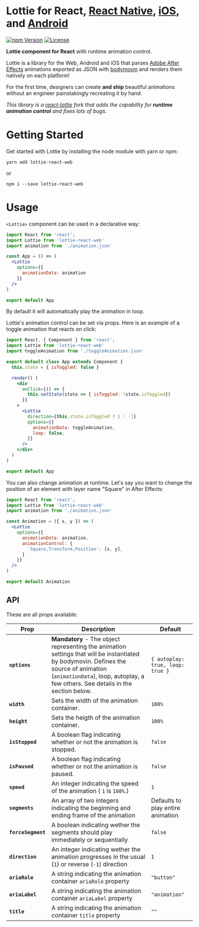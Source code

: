 Lottie for React, [React Native](https://github.com/react-community/lottie-react-native), [iOS](https://github.com/airbnb/lottie-ios), and [Android](https://github.com/airbnb/lottie-android)
===

[![npm Version](https://img.shields.io/npm/v/lottie-react-web.svg)](https://www.npmjs.com/package/lottie-react-web) [![License](https://img.shields.io/npm/l/lottie-react-web.svg)](https://www.npmjs.com/package/lottie-react-native)

**Lottie component for React** with runtime animation control.

Lottie is a library for the Web, Android and iOS that parses [Adobe After Effects](http://www.adobe.com/products/aftereffects.html) animations exported as JSON with [bodymovin](https://github.com/bodymovin/bodymovin) and renders them natively on each platform!

For the first time, designers can create **and ship** beautiful animations without an engineer painstakingly recreating it by hand.

*This library is a [react-lottie](https://github.com/chenqingspring/react-lottie) fork that adds the capability for **runtime animation control** and fixes lots of bugs.*

# Getting Started

Get started with Lottie by installing the node module with yarn or npm:

```
yarn add lottie-react-web
```
or
```
npm i --save lottie-react-web
```

# Usage

`<Lottie>` component can be used in a declarative way:

```jsx
import React from 'react';
import Lottie from 'lottie-react-web'
import animation from './animation.json'

const App = () => (
  <Lottie
    options={{
      animationData: animation
    }}
  />
)

export default App
```

By default it will automatically play the animation in loop.

Lottie's animation control can be set via props. Here is an example of a toggle animation that reacts on click:

```jsx
import React, { Component } from 'react';
import Lottie from 'lottie-react-web'
import toggleAnimation from './toggleAnimation.json'

export default class App extends Component {
  this.state = { isToggled: false }

  render() (
    <div
      onClick={() => {
        this.setState(state => { isToggled: !state.isToggled})
      }}
    >
      <Lottie
        direction={this.state.isToggled ? 1 : -1}
        options={{
          animationData: toggleAnimation,
          loop: false,
        }}
      />
    </div>
  )
)

export default App
```

You can also change animation at runtime. Let's say you want to change the position of an element with layer name "Square" in After Effects:


```jsx
import React from 'react';
import Lottie from 'lottie-react-web'
import animation from './animation.json'

const Animation = ({ x, y }) => (
  <Lottie
    options={{
      animationData: animation,
      animationControl: {
        'Square,Transform,Position': [x, y],
      }
    }}
  />
)

export default Animation
```

## API
These are all props available:

| Prop | Description | Default |
|---|---|---|
|**`options`**| **Mandatory** - The object representing the animation settings that will be instantiated by bodymovin. Defines the source of animation (`animationData`), loop, autoplay, a few others. See details in the section below. | `{ autoplay: true, loop: true } ` |
|**`width`**| Sets the width of the animation container. | `100%` |
|**`height`**| Sets the heigth of the animation container. | `100%` |
|**`isStopped`**| A boolean flag indicating whether or not the animation is stopped. | `false` |
|**`isPaused`**| A boolean flag indicating whether or not the animation is paused. | `false` |
|**`speed`**| An integer indicating the speed of the animation ( `1` is `100%`.) | `1` |
|**`segments`**| An array of two integers indicating the beginning and ending frame of the animation | Defaults to play entire animation |
|**`forceSegment`**| A boolean indicating wether the segments should play immediately or sequentially | `false` |
|**`direction`**| An integer indicating wether the animation progresses in the usual (`1`) or reverse (`-1`) direction | `1` |
|**`ariaRole`**| A string indicating the animation container `ariaRole` property | `"button"` |
|**`ariaLabel`**| A string indicating the animation container `ariaLabel` property | `"animation"` |
|**`title`**| A string indicating the animation container `title` property | `""` |
